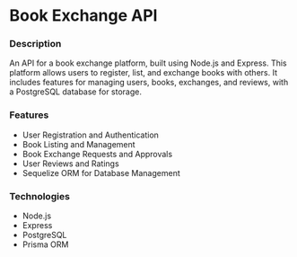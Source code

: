 # Book Exchange API

### Description
An API for a book exchange platform, built using Node.js and Express. This platform allows users to register, list, and exchange books with others. It includes features for managing users, books, exchanges, and reviews, with a PostgreSQL database for storage.

### Features
- User Registration and Authentication
- Book Listing and Management
- Book Exchange Requests and Approvals
- User Reviews and Ratings
- Sequelize ORM for Database Management

### Technologies
- Node.js
- Express
- PostgreSQL
- Prisma ORM
